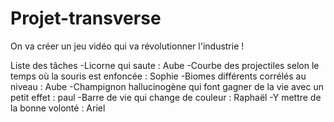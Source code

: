 # Projet-transverse
On va créer un jeu vidéo qui va révolutionner l'industrie ! 

Liste des tâches 
-Licorne qui saute : Aube
-Courbe des projectiles selon le temps où la souris est enfoncée : Sophie
-Biomes différents corrélés au niveau : Aube 
-Champignon hallucinogène qui font gagner de la vie avec un petit effet : paul
-Barre de vie qui change de couleur : Raphaël
-Y mettre de la bonne volonté : Ariel
